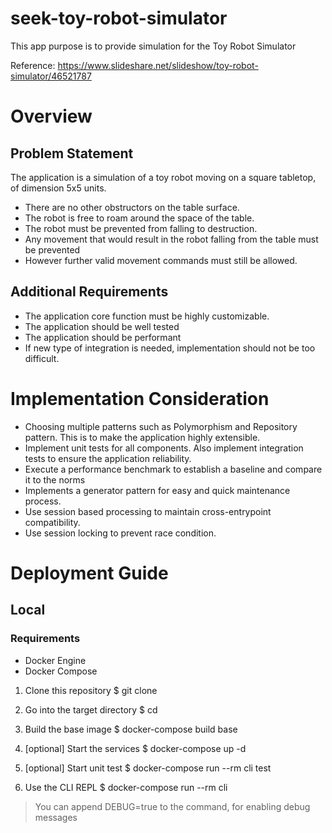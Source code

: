 # seek-toy-robot-simulator

This app purpose is to provide simulation for the Toy Robot Simulator

Reference: https://www.slideshare.net/slideshow/toy-robot-simulator/46521787

# Overview

## Problem Statement

The application is a simulation of a toy robot moving on a square tabletop, of dimension 5x5 units. 
- There are no other obstructors on the table surface.
- The robot is free to roam around the space of the table.
- The robot must be prevented from falling to destruction.
- Any movement that would result in the robot falling from the table must be prevented
- However further valid movement commands must still be allowed.

## Additional Requirements

- The application core function must be highly customizable.
- The application should be well tested
- The application should be performant
- If new type of integration is needed, implementation should not be too difficult.

# Implementation Consideration

- Choosing multiple patterns such as Polymorphism and Repository pattern. This is to make the application highly extensible.
- Implement unit tests for all components. Also implement integration tests to ensure the application reliability.
- Execute a performance benchmark to establish a baseline and compare it to the norms
- Implements a generator pattern for easy and quick maintenance process.
- Use session based processing to maintain cross-entrypoint compatibility.
- Use session locking to prevent race condition.

# Deployment Guide

## Local

### Requirements

- Docker Engine
- Docker Compose

1. Clone this repository
$ git clone <repository link> <target>

2. Go into the target directory
$ cd <target>

3. Build the base image
$ docker-compose build base

4. [optional] Start the services
$ docker-compose up -d

5. [optional] Start unit test
$ docker-compose run --rm cli test

6. Use the CLI REPL
$ docker-compose run --rm cli
> You can append DEBUG=true to the command, for enabling debug messages


